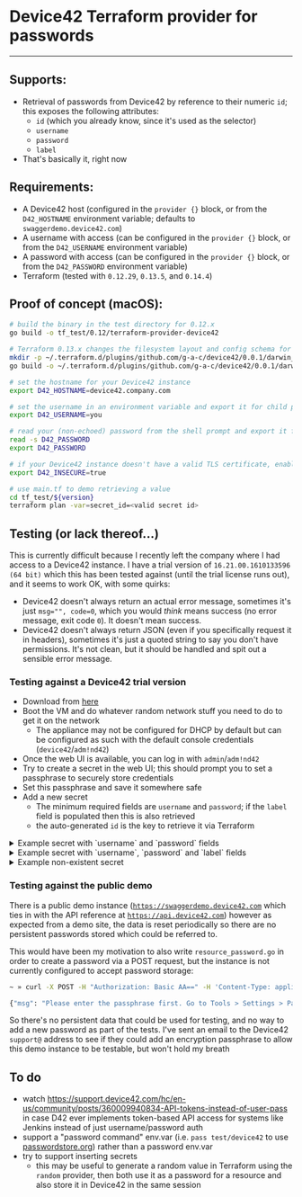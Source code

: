 # Device42 Terraform provider for passwords
---
## Supports:
* Retrieval of passwords from Device42 by reference to their numeric `id`; this exposes the following attributes:
  * `id` (which you already know, since it's used as the selector)
  * `username`
  * `password`
  * `label`
* That's basically it, right now

## Requirements:
* A Device42 host (configured in the `provider {}` block, or from the `D42_HOSTNAME` environment variable; defaults to `swaggerdemo.device42.com`)
* A username with access (can be configured in the `provider {}` block, or from the `D42_USERNAME` environment variable)
* A password with access (can be configured in the `provider {}` block, or from the `D42_PASSWORD` environment variable)
* Terraform (tested with `0.12.29`, `0.13.5`, and `0.14.4`)

## Proof of concept (macOS):

```sh
# build the binary in the test directory for 0.12.x
go build -o tf_test/0.12/terraform-provider-device42

# Terraform 0.13.x changes the filesystem layout and config schema for custom providers
mkdir -p ~/.terraform.d/plugins/github.com/g-a-c/device42/0.0.1/darwin_amd64
go build -o ~/.terraform.d/plugins/github.com/g-a-c/device42/0.0.1/darwin_amd64/terraform-provider-device42_v0.0.1

# set the hostname for your Device42 instance
export D42_HOSTNAME=device42.company.com

# set the username in an environment variable and export it for child processes
export D42_USERNAME=you

# read your (non-echoed) password from the shell prompt and export it for child processes
read -s D42_PASSWORD
export D42_PASSWORD

# if your Device42 instance doesn't have a valid TLS certificate, enable "insecure mode"
export D42_INSECURE=true

# use main.tf to demo retrieving a value
cd tf_test/${version}
terraform plan -var=secret_id=<valid secret id>
```

## Testing (or lack thereof...)

This is currently difficult because I recently left the company where I had access to a Device42 instance. I have a trial version of `16.21.00.1610133596 (64 bit)` which this has been tested against (until the trial license runs out), and it seems to work OK, with some quirks:

* Device42 doesn't always return an actual error message, sometimes it's just `msg="", code=0`, which you would _think_ means success (no error message, exit code `0`). It doesn't mean success.
* Device42 doesn't always return JSON (even if you specifically request it in headers), sometimes it's just a quoted string to say you don't have permissions. It's not clean, but it should be handled and spit out a sensible error message.

### Testing against a Device42 trial version

* Download from [here](https://www.device42.com/download_links/)
* Boot the VM and do whatever random network stuff you need to do to get it on the network
  * The appliance may not be configured for DHCP by default but can be configured as such with the default console credentials (`device42`/`adm!nd42`)
* Once the web UI is available, you can log in with `admin`/`adm!nd42`
* Try to create a secret in the web UI; this should prompt you to set a passphrase to securely store credentials
* Set this passphrase and save it somewhere safe
* Add a new secret
  * The minimum required fields are `username` and `password`; if the `label` field is populated then this is also retrieved
  * the auto-generated `id` is the key to retrieve it via Terraform

<details>
  <summary>Example secret with `username` and `password` fields</summary>

  ```
  » terraform plan -var=secret_id=1

  An execution plan has been generated and is shown below.
  Resource actions are indicated with the following symbols:
    + create

  Terraform will perform the following actions:

    # null_resource.example will be created
    + resource "null_resource" "example" {
        + id       = (known after apply)
        + triggers = {
            + "value" = "123456"
          }
      }

  Plan: 1 to add, 0 to change, 0 to destroy.

  Changes to Outputs:
    + output-password = "123456"
    + output-username = "test_username"

  ------------------------------------------------------------------------

  Note: You didn't specify an "-out" parameter to save this plan, so Terraform
  can't guarantee that exactly these actions will be performed if
  "terraform apply" is subsequently run.
  ```
</details>

<details>
  <summary>Example secret with `username`, `password` and `label` fields</summary>

  ```
  » terraform plan -var=secret_id=2

  An execution plan has been generated and is shown below.
  Resource actions are indicated with the following symbols:
    + create

  Terraform will perform the following actions:

    # null_resource.example will be created
    + resource "null_resource" "example" {
        + id       = (known after apply)
        + triggers = {
            + "value" = "098765"
          }
      }

  Plan: 1 to add, 0 to change, 0 to destroy.

  Changes to Outputs:
    + output-label    = "test_label"
    + output-password = "098765"
    + output-username = "test_username_2"

  ------------------------------------------------------------------------

  Note: You didn't specify an "-out" parameter to save this plan, so Terraform
  can't guarantee that exactly these actions will be performed if
  "terraform apply" is subsequently run.
  ```
</details>

<details>
  <summary>Example non-existent secret</summary>

  ```
  » terraform plan -var=secret_id=3

  Error: No secret was found

  No secret exists in your Device42 instance with that ID
  ```
</details>

### Testing against the public demo

There is a public demo instance ([`https://swaggerdemo.device42.com`](https://swaggerdemo.device42.com) which ties in with the API reference at [`https://api.device42.com`](https://api.device42.com)) however as expected from a demo site, the data is reset periodically so there are no persistent passwords stored which could be referred to.

This would have been my motivation to also write `resource_password.go` in order to create a password via a POST request, but the instance is not currently configured to accept password storage:

```sh
~ » curl -X POST -H "Authorization: Basic AA==" -H 'Content-Type: application/x-www-form-urlencoded' -H 'Accept: application/json' --data 'username=test&password=testPW&view_edit_users=guest,api_user' https://swaggerdemo.device42.com/api/1.0/passwords/

{"msg": "Please enter the passphrase first. Go to Tools > Settings > Password Security", "code": 2}
```

So there's no persistent data that could be used for testing, and no way to add a new password as part of the tests. I've sent an email to the Device42 `support@` address to see if they could add an encryption passphrase to allow this demo instance to be testable, but won't hold my breath

## To do
* watch https://support.device42.com/hc/en-us/community/posts/360009940834-API-tokens-instead-of-user-pass in case D42 ever implements token-based API access for systems like Jenkins instead of just username/password auth
* support a "password command" env.var (i.e. `pass test/device42` to use [passwordstore.org](https://www.passwordstore.org)) rather than a password env.var
* try to support inserting secrets
  * this may be useful to generate a random value in Terraform using the `random` provider, then both use it as a password for a resource and also store it in Device42 in the same session
